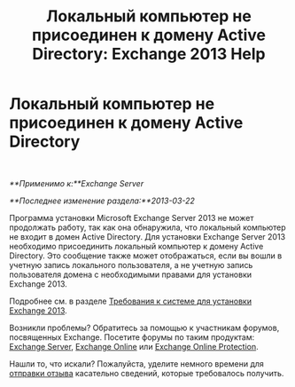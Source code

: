 ﻿---
title: 'Локальный компьютер не присоединен к домену Active Directory: Exchange 2013 Help'
TOCTitle: Локальный компьютер не присоединен к домену Active Directory
ms:assetid: feb08845-6d44-4760-9932-6eca22f35eec
ms:mtpsurl: https://technet.microsoft.com/ru-ru/library/ms.exch.setupreadiness.computernotpartofdomain(v=EXCHG.150)
ms:contentKeyID: 50489578
ms.date: 04/30/2018
mtps_version: v=EXCHG.150
ms.translationtype: HT
---

# Локальный компьютер не присоединен к домену Active Directory

 

_**Применимо к:**Exchange Server_

_**Последнее изменение раздела:**2013-03-22_

Программа установки Microsoft Exchange Server 2013 не может продолжать работу, так как она обнаружила, что локальный компьютер не входит в домен Active Directory. Для установки Exchange Server 2013 необходимо присоединить локальный компьютер к домену Active Directory. Это сообщение также может отображаться, если вы вошли в учетную запись локального пользователя, а не учетную запись пользователя домена с необходимыми правами для установки Exchange 2013.

Подробнее см. в разделе [Требования к системе для установки Exchange 2013](exchange-2013-system-requirements-exchange-2013-help.md).

Возникли проблемы? Обратитесь за помощью к участникам форумов, посвященных Exchange. Посетите форумы по таким продуктам: [Exchange Server](https://go.microsoft.com/fwlink/p/?linkid=60612), [Exchange Online](https://go.microsoft.com/fwlink/p/?linkid=267542) или [Exchange Online Protection](https://go.microsoft.com/fwlink/p/?linkid=285351).

Нашли то, что искали? Пожалуйста, уделите немного времени для [отправки отзыва](mailto:exsetuphelpfeedback@microsoft.com?subject=exchange%202013%20setup%20help%20feedbac) касательно сведений, которые требовалось получить.

